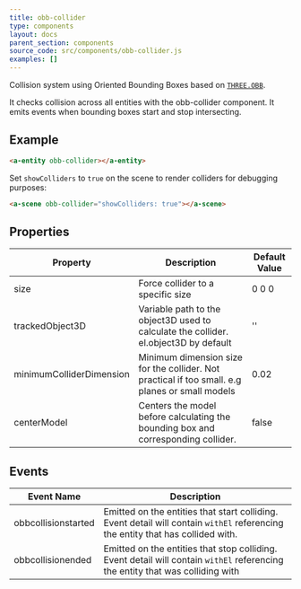 ```yaml
---
title: obb-collider
type: components
layout: docs
parent_section: components
source_code: src/components/obb-collider.js
examples: []
---
```


[obb]: https://threejs.org/docs/#examples/en/math/OBB

Collision system using Oriented Bounding Boxes based on [`THREE.OBB`][obb].

It checks collision across all entities with the obb-collider component. It emits events when bounding boxes start and stop intersecting.

## Example

```html
<a-entity obb-collider></a-entity>
```

Set `showColliders` to `true` on the scene to render colliders for debugging purposes:

```html
<a-scene obb-collider="showColliders: true"></a-scene>
```

## Properties

| Property         | Description                                                                            | Default Value |
|------------------|----------------------------------------------------------------------------------------|---------------|
| size             | Force collider to a specific size                                                      | 0 0 0         |
| trackedObject3D  | Variable path to the object3D used to calculate the collider. el.object3D by default   | ''            |
| minimumColliderDimension  | Minimum dimension size for the collider. Not practical if too small. e.g planes or small models   | 0.02            |
| centerModel  | Centers the model before calculating the bounding box and corresponding collider.  | false            |


## Events

| Event Name          | Description                                                                                 |
| ----------          | ------------------------------------------------------------------------------------------- |
| obbcollisionstarted | Emitted on the entities that start colliding. Event detail will contain `withEl` referencing the entity that has collided with.                            |
| obbcollisionended   | Emitted on the entities that stop colliding. Event detail will contain `withEl` referencing the entity that was colliding with                                                |

